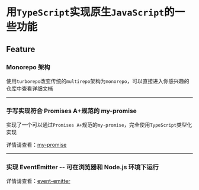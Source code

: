 # 用`TypeScript`实现原生`JavaScript`的一些功能

## Feature

### Monorepo 架构

使用`turborepo`改变传统的`multirepo`架构为`monorepo`，可以直接进入你感兴趣的仓库中查看详细文档

---

### 手写实现符合 Promises A+规范的 my-promise

实现了一个可以通过`Promises A+`规范的`my-promise`，完全使用`TypeScript`类型化实现

详情请查看：[my-promise](packages/my-promise)

---

### 实现 EventEmitter -- 可在浏览器和 Node.js 环境下运行

详情请查看：[event-emitter](packages/event-emitter)
